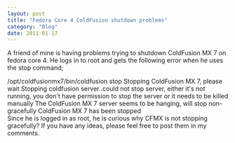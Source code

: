 ```yaml
---
layout: post
title: "Fedora Core 4 ColdFusion shutdown problems"
category: "Blog"
date: 2011-01-17
---
```



A friend of mine is having problems trying to shutdown ColdFusion MX 7 on fedora core 4\. He logs in to root and gets the following error when he uses the stop command;

<div class="code">/opt/coldfusionmx7/bin/coldfusion stop  
 Stopping ColdFusion MX 7, please wait  
 Stopping coldfusion server..could not stop server, either it's not running, you don't have permission to stop the server or it needs to be killed manually The ColdFusion MX 7 server seems to be hanging, will stop non-gracefully ColdFusion MX 7 has been stopped</div>
Since he is logged in as root, he is curious why CFMX is not stopping gracefully? If you have any ideas, please feel free to post them in my comments.